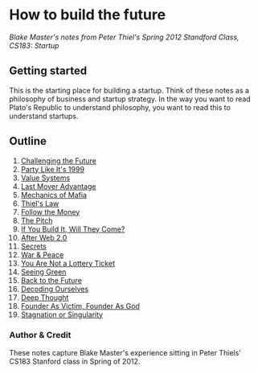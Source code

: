 # How to build the future
*Blake Master's notes from Peter Thiel's Spring 2012 Standford Class, CS183: Startup*

## Getting started
This is the starting place for building a startup. Think of these notes as a philosophy of business and startup strategy. In the way you want to read Plato's Republic to understand philosophy, you want to read this to understand startups.

## Outline

1. [Challenging the Future](01-challenging-the-future.md)
2. [Party Like It's 1999](02-party-like-its-1999.md)
2. [Value Systems](03-value-systems.md)
2. [Last Mover Advantage](04-last-mover-advantage.md)
2. [Mechanics of Mafia](05-mechanics-of-mafia.md)
2. [Thiel's Law](06-thiels-law.md)
2. [Follow the Money](07-follow-the-money.md)
2. [The Pitch](08-the-pitch.md)
2. [If You Build It, Will They Come?](09-if-you-build-it.md)
2. [After Web 2.0](10-after-web2.md)
2. [Secrets](11-secrets.md)
2. [War & Peace](12-war-and-peace.md)
2. [You Are Not a Lottery Ticket](13-you-are-not-a-lottery-ticket.md)
2. [Seeing Green](14-seeing-green.md)
2. [Back to the Future](15-back-to-the-future.md)
2. [Decoding Ourselves](16-decoding-ourselves.md)
2. [Deep Thought](17-deep-thought.md)
2. [Founder As Victim, Founder As God](18-founder-as-victim-founder-as-god.md)
2. [Stagnation or Singularity](19-stagnation-or-singularity.md)

### Author & Credit
These notes capture Blake Master's experience sitting in Peter Thiels' CS183 Stanford class in Spring of 2012.
